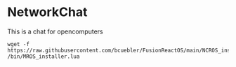 # NetworkChat
This is a chat for opencomputers


```
wget -f https://raw.githubusercontent.com/bcuebler/FusionReactOS/main/NCROS_installer.lua /bin/MROS_installer.lua
```
